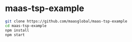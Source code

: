 # maas-tsp-example

```bash
git clone https://github.com/maasglobal/maas-tsp-example
cd maas-tsp-example
npm install
npm start
```
